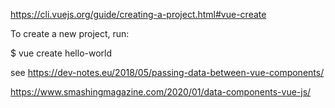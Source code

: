 https://cli.vuejs.org/guide/creating-a-project.html#vue-create

To create a new project, run:

$ vue create hello-world


see https://dev-notes.eu/2018/05/passing-data-between-vue-components/

https://www.smashingmagazine.com/2020/01/data-components-vue-js/